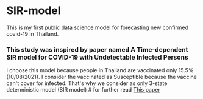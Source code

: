 # SIR-model
This is my first public data science model for forecasting new confirmed covid-19 in Thailand.
<h3> This study was inspired by paper named A Time-dependent SIR model for COVID-19 with Undetectable Infected Persons </h3>
I choose this model because people in Thailand are vaccinated only 15.5% (10/08/2021).
I consider the vaccinated as Susceptible because the vaccine can't cover for infected. That's why we consider as only 3-state deterministic model (SIR model)
# for further read
<a href='https://arxiv.org/abs/2003.00122'>This paper</a>
